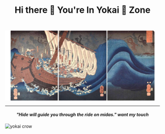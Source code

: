 ### <h1 align="center">Hi there 👋 You're In Yokai 👺 Zone</h1>
<br>

<!--
**yokai-crow/yokai-crow** is a ✨ _special_ ✨ repository because its `README.md` (this file) appears on your GitHub profile.

Here are some ideas to get you started:

- 🔭 I’m currently working on ...
- 🌱 I’m currently learning ...
- 👯 I’m looking to collaborate on ...
- 🤔 I’m looking for help with ...
- 💬 Ask me about ...
- 📫 How to reach me: ...
- 😄 Pronouns: ...
- ⚡ Fun fact: ...
-->



<img src="./Cover.png"></img> 
<br><hr>

<h4 align="center">
  <i>
    <b>
        "Hide will guide you through the ride on midas."
        <strong>want my touch</strong>
    </b>
  </i>
</h4>

<!--![](https://github.com/yokai-crow/yokai-crow/blob/main/demon-slayer-anime.gif)-->
<!--![Arun's GitHub stats](https://github-readme-stats.vercel.app/api?username=yokai-crow&show_icons=true&theme=radical)

[![Top Langs](https://github-readme-stats.vercel.app/api/top-langs/?username=yokai-crow&layout=compact)](https://github.com/yokai-crow/github-readme-stats)
-->
<p><img align="center" src="https://github-readme-streak-stats.herokuapp.com/?user=yokai-crow&" alt="yokai crow" /></p>
